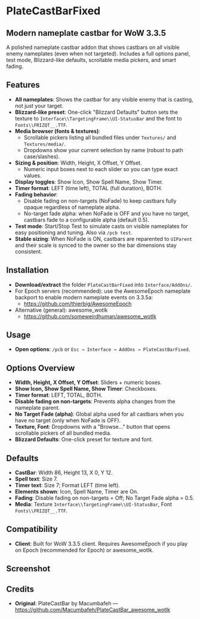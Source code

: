 # PlateCastBarFixed
## Modern nameplate castbar for WoW 3.3.5
A polished nameplate castbar addon that shows castbars on all visible enemy nameplates (even when not targeted). Includes a full options panel, test mode, Blizzard-like defaults, scrollable media pickers, and smart fading.

## Features
- **All nameplates**: Shows the castbar for any visible enemy that is casting, not just your target.
- **Blizzard-like preset**: One-click "Blizzard Defaults" button sets the texture to `Interface\\TargetingFrame\\UI-StatusBar` and the font to `Fonts\\FRIZQT__.TTF`.
- **Media browser (fonts & textures)**:
  - Scrollable pickers listing all bundled files under `Textures/` and `Textures/media/`.
  - Dropdowns show your current selection by name (robust to path case/slashes). 
- **Sizing & position**: Width, Height, X Offset, Y Offset.
  - Numeric input boxes next to each slider so you can type exact values.
- **Display toggles**: Show Icon, Show Spell Name, Show Timer.
- **Timer format**: LEFT (time left), TOTAL (full duration), BOTH.
- **Fading behavior**:
  - Disable fading on non-targets (NoFade) to keep castbars fully opaque regardless of nameplate alpha.
  - No-target fade alpha: when NoFade is OFF and you have no target, castbars fade to a configurable alpha (default 0.5).
- **Test mode**: Start/Stop Test to simulate casts on visible nameplates for easy positioning and tuning. Also via `/pcb test`.
- **Stable sizing**: When NoFade is ON, castbars are reparented to `UIParent` and their scale is synced to the owner so the bar dimensions stay consistent.

## Installation
- **Download/extract** the folder `PlateCastBarFixed` into `Interface/AddOns/`.
- For Epoch servers (recommended): use the AwesomeEpoch nameplate backport to enable modern nameplate events on 3.3.5a:
  - https://github.com/thierbig/AwesomeEpoch
- Alternative (general): awesome_wotlk
  - https://github.com/someweirdhuman/awesome_wotlk

## Usage
- **Open options**: `/pcb` or `Esc → Interface → AddOns → PlateCastBarFixed`.

## Options Overview
- **Width, Height, X Offset, Y Offset**: Sliders + numeric boxes.
- **Show Icon, Show Spell Name, Show Timer**: Checkboxes.
- **Timer format**: LEFT, TOTAL, BOTH.
- **Disable fading on non-targets**: Prevents alpha changes from the nameplate parent.
- **No Target Fade (alpha)**: Global alpha used for all castbars when you have no target (only when NoFade is OFF).
- **Texture, Font**: Dropdowns with a "Browse…" button that opens scrollable pickers of all bundled media.
- **Blizzard Defaults**: One-click preset for texture and font.

## Defaults
- **CastBar**: Width 86, Height 13, X 0, Y 12.
- **Spell text**: Size 7.
- **Timer text**: Size 7; Format LEFT (time left).
- **Elements shown**: Icon, Spell Name, Timer are On.
- **Fading**: Disable fading on non-targets = Off; No Target Fade alpha = 0.5.
- **Media**: Texture `Interface\\TargetingFrame\\UI-StatusBar`, Font `Fonts\\FRIZQT__.TTF`.

## Compatibility
- **Client**: Built for WoW 3.3.5 client. Requires AwesomeEpoch if you play on Epoch (recommended for Epoch) or awesome_wotlk.

## Screenshot

## Credits
- **Original**: PlateCastBar by Macumbafeh — https://github.com/Macumbafeh/PlateCastBar_awesome_wotlk

